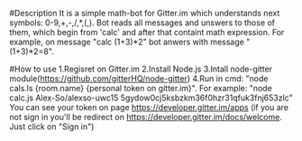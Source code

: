 #Description
It is a simple math-bot for Gitter.im which understands next symbols: 0-9,+,-,/,*,(,).
Bot reads all messages and unswers to those of them, which begin from 'calc' and after that containt math expression.
For example, on message "calc (1+3)*2" bot anwers with message "(1+3)*2=8".

#How to use
1.Regisret on Gitter.im
2.Install Node.js
3.Intall node-gitter module(https://github.com/gitterHQ/node-gitter)
4.Run in cmd: "node cals.ls {room.name} {personal token on gitter.im}".
	For example: "node calc.js Alex-So/alexso-uwc15 5gydow0cj5ksbzkm36f0hzr31qfuk3fnj653zlc"
	You can see your token on page https://developer.gitter.im/apps (if you are not sign in you'll be redirect on 			https://developer.gitter.im/docs/welcome. Just click on "Sign in")
